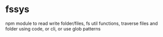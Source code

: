 # fssys
npm module to read write folder/files, fs util functions, traverse files and folder using code, or cli, or use glob patterns
